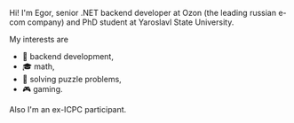 Hi! I'm Egor, senior .NET backend developer at Ozon (the leading russian e-com company) and PhD student at Yaroslavl State University.

My interests are 
- 🔨 backend development, 
- 🎓 math, 
- 🎈 solving puzzle problems,
- 🎮 gaming.

Also I'm an ex-ICPC participant.
